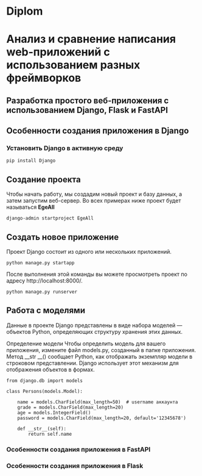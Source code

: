 # Diplom
# Анализ и сравнение написания web-приложений с использованием разных фреймворков
## Разработка простого веб-приложения с использованием Django, Flask и FastAPI 
## Особенности создания приложения в Django
### Установить Django в активную среду
```
pip install Django
```
## Создание проекта
Чтобы начать работу, мы создадим новый проект и базу данных, а затем запустим веб-сервер. Во всех примерах ниже проект будет называться **EgeAll**
```
django-admin startproject EgeAll
```
## Создать новое приложение
Проект Django состоит из одного или нескольких приложений.
```
python manage.py startapp
```
После выполнения этой команды вы можете просмотреть проект по адресу http://localhost:8000/.
```
python manage.py runserver
```

## Работа с моделями
Данные в проекте Django представлены в виде набора моделей — объектов Python, определяющих структуру хранения этих данных.

Определение модели
Чтобы определить модель для вашего приложения, измените файл models.py, созданный в папке приложения. 
Метод __str __() сообщает Python, как отображать экземпляр модели в строковом представлении. Django использует этот механизм для отображения объектов в формах.
```
from django.db import models

class Persons(models.Model):

    name = models.CharField(max_length=50)  # username аккаунта
    grade = models.CharField(max_length=20)
    age = models.IntegerField()
    password = models.CharField(max_length=20, default='12345678')

    def __str__(self):
        return self.name
```
### Особенности создания приложения в FastAPI


### Особенности создания приложения в Flask
